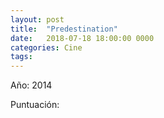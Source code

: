 ```yaml
---
layout: post
title:  "Predestination"
date:   2018-07-18 18:00:00 0000
categories: Cine
tags:
---
```

Año: 2014

Puntuación:
<i class="fa fa-star"></i>
<i class="fa fa-star"></i>
<i class="fa fa-star"></i>
<i class="fa fa-star-half-alt"></i>
<i class="far fa-star"></i>